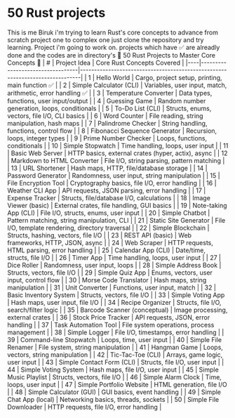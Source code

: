 # 50  Rust projects
This is me Biruk i'm trying to learn Rust's core concepts to advance from scratch project one to complex one just clone the repository and try learning.
Project i'm going to work on. projects which have ✅ are alreadly done and the codes are in directory's 
🚀 50 Rust Projects to Master Core Concepts 🦀
| #  | Project Idea                      | Core Rust Concepts Covered                                                   |
|----|----------------------------------|------------------------------------------------------------------------------|
| 1  | Hello World                      | Cargo, project setup, printing, main function  ✅                            |
| 2  | Simple Calculator (CLI)         | Variables, user input, match, arithmetic, error handling  ✅                  |
| 3  | Temperature Converter           | Data types, functions, user input/output                                     |
| 4  | Guessing Game                   | Random number generation, loops, conditionals                                |
| 5  | To-Do List (CLI)                | Structs, enums, vectors, file I/O, CLI basics                                |
| 6  | Word Counter                    | File reading, string manipulation, hash maps                                 |
| 7  | Palindrome Checker             | String handling, functions, control flow                                     |
| 8  | Fibonacci Sequence Generator   | Recursion, loops, integer types                                              |
| 9  | Prime Number Checker           | Loops, functions, conditionals                                               |
| 10 | Simple Stopwatch               | Time handling, loops, user input                                             |
| 11 | Basic Web Server               | HTTP basics, external crates (hyper, actix), async                           |
| 12 | Markdown to HTML Converter     | File I/O, string parsing, pattern matching                                   |
| 13 | URL Shortener                  | Hash maps, HTTP, file/database storage                                       |
| 14 | Password Generator             | Randomness, user input, string manipulation                                  |
| 15 | File Encryption Tool           | Cryptography basics, file I/O, error handling                                |
| 16 | Weather CLI App                | API requests, JSON parsing, error handling                                   |
| 17 | Expense Tracker                | Structs, file/database I/O, calculations                                     |
| 18 | Image Viewer (basic)           | External crates, file handling, GUI basics                                   |
| 19 | Note-taking App (CLI)          | File I/O, structs, enums, user input                                         |
| 20 | Simple Chatbot                 | Pattern matching, string manipulation, CLI                                   |
| 21 | Static Site Generator          | File I/O, template rendering, directory traversal                            |
| 22 | Simple Blockchain              | Structs, hashing, vectors, file I/O                                          |
| 23 | REST API (basic)               | Web frameworks, HTTP, JSON, async                                            |
| 24 | Web Scraper                    | HTTP requests, HTML parsing, error handling                                  |
| 25 | Calendar App (CLI)            | Date/time, structs, file I/O                                                 |
| 26 | Timer App                      | Time handling, loops, user input                                             |
| 27 | Dice Roller                    | Randomness, user input, loops                                                |
| 28 | Simple Address Book            | Structs, vectors, file I/O                                                   |
| 29 | Simple Quiz App                | Enums, vectors, user input, control flow                                     |
| 30 | Morse Code Translator          | Hash maps, string manipulation                                               |
| 31 | Unit Converter                 | Functions, user input, match                                                 |
| 32 | Basic Inventory System         | Structs, vectors, file I/O                                                   |
| 33 | Simple Voting App              | Hash maps, user input, file I/O                                              |
| 34 | Recipe Organizer               | Structs, file I/O, search/filter logic                                       |
| 35 | Barcode Scanner (conceptual)   | Image processing, external crates                                            |
| 36 | Stock Price Tracker            | API requests, JSON, error handling                                           |
| 37 | Task Automation Tool           | File system operations, process management                                   |
| 38 | Simple Logger                  | File I/O, timestamps, error handling                                         |
| 39 | Command-line Stopwatch         | Loops, time, user input                                                      |
| 40 | Simple File Renamer            | File system, string manipulation                                             |
| 41 | Hangman Game                   | Loops, vectors, string manipulation                                          |
| 42 | Tic-Tac-Toe (CLI)              | Arrays, game logic, user input                                               |
| 43 | Simple Contact Form (CLI)      | Structs, file I/O, user input                                                |
| 44 | Simple Voting System           | Hash maps, file I/O, user input                                              |
| 45 | Simple Music Playlist          | Structs, vectors, file I/O                                                   |
| 46 | Simple Alarm Clock             | Time, loops, user input                                                      |
| 47 | Simple Portfolio Website       | HTML generation, file I/O                                                    |
| 48 | Simple Calculator (GUI)        | GUI basics, event handling                                                   |
| 49 | Simple Chat App (local)        | Networking basics, threads, sockets                                          |
| 50 | Simple File Downloader         | HTTP requests, file I/O, error handling                                      |

